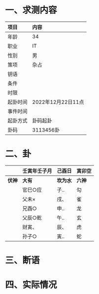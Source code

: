 # 一、求测内容

| 项目     | 内容               |
| :------- | :----------------- |
| 年龄     | 34                 |
| 职业     | IT                 |
| 性别     | 男                 |
| 策项     | 杂占               |
| 钥语     |                    |
| 条件     |                    |
| 时限     |                    |
| 起卦时间 | 2022年12月22日11点 |
| 事件时间 |                    |
| 起卦方式 | 卦码起卦           |
| 卦码     | 3113456卦          |

# 二、卦

|                | 壬寅年壬子月   | 己酉日           | 寅卯空         |
| :------------- | :------------- | :--------------- | :------------- |
| **伏神** | **大有** | **坎为水** | **六神** |
|                | 官巳○应       | 子..             | 勾             |
|                | 父未×         | 戌、             | 雀             |
|                | 兄酉○         | 申..             | 龙             |
|                | 父辰○乾       | 午..             | 玄             |
|                | 财寅、         | 辰、             | 虎             |
|                | 孙子○         | 寅..             | 蛇             |

# 三、断语

# 四、实际情况
